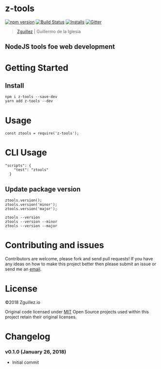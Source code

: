 # z-tools

[![npm version](https://badge.fury.io/js/z-tools.svg)](https://badge.fury.io/js/z-tools)
[![Build Status](https://travis-ci.org/zguillez/z-tools.svg?branch=master)](https://travis-ci.org/zguillez/z-tools)
[![Installs](https://img.shields.io/npm/dt/z-tools.svg)](https://coveralls.io/r/zguillez/z-tools)
[![Gitter](https://badges.gitter.im/zguillez/z-tools.svg)](https://gitter.im/zguillez/z-tools?utm_source=badge&utm_medium=badge&utm_campaign=pr-badge&utm_content=badge)

> [Zguillez](https://zguillez.io) | Guillermo de la Iglesia

## NodeJS tools foe web development

# Getting Started
## Install
```
npm i z-tools --save-dev
yarn add z-tools --dev
```

# Usage
```
const ztools = require('z-tools');
```

# CLI Usage
```
"scripts": {
    "test": "ztools"
  }
```

## Update package version
```
ztools.version();
ztools.version('minor');
ztools.version('major');
```
```
ztools --version
ztools --version --minor
ztools --version --major
```

# Contributing and issues
Contributors are welcome, please fork and send pull requests! If you have any ideas on how to make this project better then please submit an issue or send me an [email](mailto:mail@zguillez.io).

# License
©2018 Zguillez.io

Original code licensed under [MIT](https://en.wikipedia.org/wiki/MIT_License) Open Source projects used within this project retain their original licenses.

# Changelog

### v0.1.0 (January 26, 2018)
* Initial commit

